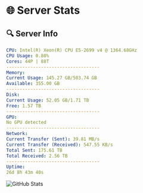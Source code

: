 # 🌐 Server Stats
## 🔍 Server Info
```yaml
CPU: Intel(R) Xeon(R) CPU E5-2699 v4 @ 1364.68GHz
CPU Usage: 0.80%
Cores: 44P | 88T
-----------------------------------
Memory:
Current Usage: 145.27 GB/503.74 GB
Available: 355.00 GB
-----------------------------------
Disk:
Current Usage: 52.05 GB/1.71 TB
Free: 1.57 TB
-----------------------------------
GPU:
No GPU detected
-----------------------------------
Network:
Current Transfer (Sent): 39.81 MB/s
Current Transfer (Received): 547.55 KB/s
Total Sent: 175.61 TB
Total Received: 2.56 TB
-----------------------------------
Uptime:
26d 8h 43m 40s
```
![GitHub Stats](https://img.shields.io/badge/Updated-2025-03-06_07:26:58-blue)